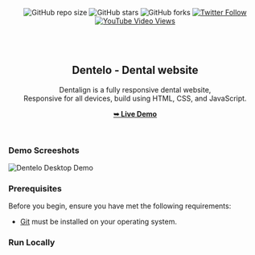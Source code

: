 <div align="center">
  
  ![GitHub repo size](https://img.shields.io/github/repo-size/https://github.com/Raghav-Mongia/Dr-Yashika-Saini-Detalign)
  ![GitHub stars](https://img.shields.io/github/stars/https://github.com/Raghav-Mongia/Dr-Yashika-Saini-Detalign?style=social)
  ![GitHub forks](https://img.shields.io/github/forks/https://github.com/Raghav-Mongia/Dr-Yashika-Saini-Detalign?style=social)
[![Twitter Follow](https://img.shields.io/twitter/follow/codewithsadee_?style=social)](https://twitter.com/intent/follow?screen_name=codewithsadee_)
  [![YouTube Video Views](https://img.shields.io/youtube/views/q0WvF0OVWVg?style=social)](https://youtu.be/q0WvF0OVWVg)

  <br />
  <br />

  <h2 align="center">Dentelo - Dental website</h2>

  Dentalign is a fully responsive dental website, <br />Responsive for all devices, build using HTML, CSS, and JavaScript.

  <a href="https://https://Dr-Yashika-Saini-Detalign.github.io/"><strong>➥ Live Demo</strong></a>

</div>

<br />

### Demo Screeshots

![Dentelo Desktop Demo](./readme-images/desktop.png "Desktop Demo")

### Prerequisites

Before you begin, ensure you have met the following requirements:

* [Git](https://git-scm.com/downloads "Download Git") must be installed on your operating system.

### Run Locally

